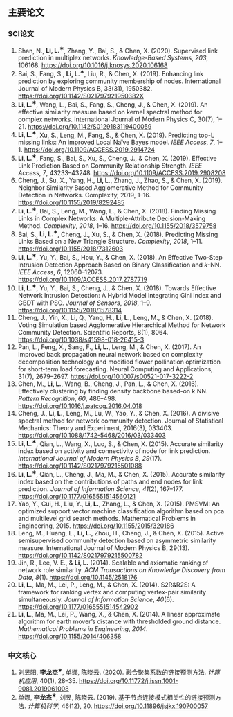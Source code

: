 ## 主要论文

### SCI论文

1. Shan, N., **Li, L.<sup>&lowast;</sup>**,  Zhang, Y., Bai, S., & Chen, X. (2020). Supervised link prediction in multiplex networks. *Knowledge-Based Systems*, *203*, 106168. <https://doi.org/10.1016/j.knosys.2020.106168>
1. Bai, S., Fang, S., **Li, L.<sup>&lowast;</sup>**, Liu, R., & Chen, X. (2019). Enhancing link prediction by exploring community membership of nodes. International Journal of Modern Physics B, 33(31), 1950382. <https://doi.org/10.1142/S021797921950382X>
1. **Li, L.<sup>&lowast;</sup>**, Wang, L., Bai, S., Fang, S., Cheng, J., & Chen, X. (2019). An effective similarity measure based on kernel spectral method for complex networks. International Journal of Modern Physics C, 30(7), 1–21. <https://doi.org/10.1142/S0129183119400059> 
1. **Li, L.<sup>&lowast;</sup>**, Xu, S., Leng, M., Fang, S., & Chen, X. (2019). Predicting top-L missing links: An improved Local Naïve Bayes model. *IEEE Access*, *7*, 1–1. <https://doi.org/10.1109/ACCESS.2019.2914724>
1. **Li, L.<sup>&lowast;</sup>**, Fang, S., Bai, S., Xu, S., Cheng, J., & Chen, X. (2019). Effective Link Prediction Based on Community Relationship Strength. *IEEE Access*, *7*, 43233–43248. <https://doi.org/10.1109/ACCESS.2019.2908208>
1. Cheng, J., Su, X., Yang, H., **Li, L.**, Zhang, J., Zhao, S., & Chen, X. (2019). Neighbor Similarity Based Agglomerative Method for Community Detection in Networks. Complexity, 2019, 1–16. <https://doi.org/10.1155/2019/8292485>
1. **Li, L.<sup>&lowast;</sup>**, Bai, S., Leng, M., Wang, L., & Chen, X. (2018). Finding Missing Links in Complex Networks: A Multiple-Attribute Decision-Making Method. *Complexity*, *2018*, 1–16. <https://doi.org/10.1155/2018/3579758>
1. Bai, S., **Li, L.<sup>&lowast;</sup>**, Cheng, J., Xu, S., & Chen, X. (2018). Predicting Missing Links Based on a New Triangle Structure. *Complexity*, *2018*, 1–11. <https://doi.org/10.1155/2018/7312603>
1. **Li, L.<sup>&lowast;</sup>**, Yu, Y., Bai, S., Hou, Y., & Chen, X. (2018). An Effective Two-Step Intrusion Detection Approach Based on Binary Classification and *k*-NN. *IEEE Access*, *6*, 12060–12073. <https://doi.org/10.1109/ACCESS.2017.2787719>
1. **Li, L.<sup>&lowast;</sup>**, Yu, Y., Bai, S., Cheng, J., & Chen, X. (2018). Towards Effective Network Intrusion Detection: A Hybrid Model Integrating Gini Index and GBDT with PSO. *Journal of Sensors*, *2018*, 1–9. <https://doi.org/10.1155/2018/1578314>
1. Cheng, J., Yin, X., Li, Q., Yang, H., **Li, L.**, Leng, M., & Chen, X. (2018). Voting Simulation based Agglomerative Hierarchical Method for Network Community Detection. Scientific Reports, 8(1), 8064. <https://doi.org/10.1038/s41598-018-26415-3>
1. Pan, L., Feng, X., Sang, F., **Li, L.**, Leng, M., & Chen, X. (2017). An improved back propagation neural network based on complexity decomposition technology and modified flower pollination optimization for short-term load forecasting. Neural Computing and Applications, 31(7), 2679–2697. <https://doi.org/10.1007/s00521-017-3222-2>
1. Chen, M., **Li, L.**, Wang, B., Cheng, J., Pan, L., & Chen, X. (2016). Effectively clustering by finding density backbone based-on k NN. *Pattern Recognition*, *60*, 486–498. <https://doi.org/10.1016/j.patcog.2016.04.018>
1. Cheng, J., **Li, L.**, Leng, M., Lu, W., Yao, Y., & Chen, X. (2016). A divisive spectral method for network community detection. Journal of Statistical Mechanics: Theory and Experiment, 2016(3), 033403. <https://doi.org/10.1088/1742-5468/2016/03/033403>
1. **Li, L.<sup>&lowast;</sup>**, Qian, L., Wang, X., Luo, S., & Chen, X. (2015). Accurate similarity index based on activity and connectivity of node for link prediction. *International Journal of Modern Physics B*, *29*(17). <https://doi.org/10.1142/S0217979215501088>
1. **Li, L.<sup>&lowast;</sup>**, Qian, L., Cheng, J., Ma, M., & Chen, X. (2015). Accurate similarity index based on the contributions of paths and end nodes for link prediction. *Journal of Information Science*, *41*(2), 167–177. <https://doi.org/10.1177/0165551514560121>
1. Yao, Y., Cui, H., Liu, Y., **Li, L.**, Zhang, L., & Chen, X. (2015). PMSVM: An optimized support vector machine classification algorithm based on pca and multilevel grid search methods. Mathematical Problems in Engineering, 2015. <https://doi.org/10.1155/2015/320186>
1. Leng, M., Huang, L., **Li, L.**, Zhou, H., Cheng, J., & Chen, X. (2015). Active semisupervised community detection based on asymmetric similarity measure. International Journal of Modern Physics B, 29(13). <https://doi.org/10.1142/S0217979215500782>
1. Jin, R., Lee, V. E., & **Li, L.** (2014). Scalable and axiomatic ranking of network role similarity. *ACM Transactions on Knowledge Discovery from Data*, *8*(1). <https://doi.org/10.1145/2518176>
1. **Li, L.**, Ma, M., Lei, P., Leng, M., & Chen, X. (2014). S2R&amp;R2S: A framework for ranking vertex and computing vertex-pair similarity simultaneously. *Journal of Information Science*, *40*(6). <https://doi.org/10.1177/0165551514542902>
1. **Li, L**., Ma, M., Lei, P., Wang, X., & Chen, X. (2014). A linear approximate algorithm for earth mover’s distance with thresholded ground distance. *Mathematical Problems in Engineering*, *2014*. <https://doi.org/10.1155/2014/406358>

### 中文核心

1. 刘昱阳, **李龙杰<sup>&lowast;</sup>**, 单娜, 陈晓云. (2020). 融合聚集系数的链接预测方法. *计算机应用*, 40(1), 28–35. <https://doi.org/10.11772/j.issn.1001-9081.2019061008>
1. 单娜, **李龙杰<sup>&lowast;</sup>**, 刘昱, 陈晓云. (2019). 基于节点连接模式相关性的链接预测方法. *计算机科学*, 46(12), 20. <https://doi.org/10.11896/jsjkx.190700057>
